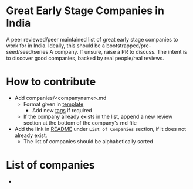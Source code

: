 # Great Early Stage Companies in India

A peer reviewed/peer maintained list of great early stage companies to work for in India. Ideally, this should be a bootstrapped/pre-seed/seed/series A company. If unsure, raise a PR to discuss. The intent is to discover good companies, backed by real people/real reviews.

# How to contribute
- Add companies/\<companyname\>.md
  - Format given in [template](companies/template.md)
    - Add new [tags](metadata/tags.md) if required
  - If the company already exists in the list, append a new review section at the bottom of the company's md file
- Add the link in [README](README.md) under `List of Companies` section, if it does not already exist.
  - The list of companies should be alphabetically sorted

# List of companies
- 
